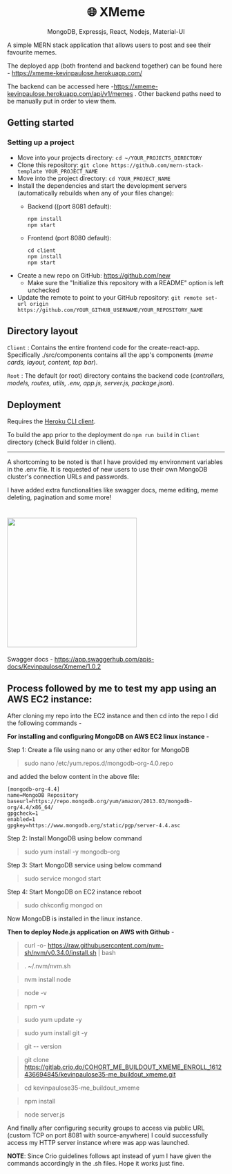 <h1 align="center">
🌐 XMeme
</h1>
<p align="center">
MongoDB, Expressjs, React, Nodejs, Material-UI
</p>

A simple MERN stack application that allows users to post and see their favourite memes.

The deployed app (both frontend and backend together) can be found here - https://xmeme-kevinpaulose.herokuapp.com/

The backend can be accessed here -https://xmeme-kevinpaulose.herokuapp.com/api/v1/memes . Other backend paths need to be manually put in order to view them.

## Getting started

### Setting up a project

* Move into your projects directory: `cd ~/YOUR_PROJECTS_DIRECTORY`
* Clone this repository: `git clone https://github.com/mern-stack-template YOUR_PROJECT_NAME`
* Move into the project directory: `cd YOUR_PROJECT_NAME`
* Install the dependencies and start the development servers (automatically rebuilds when any of your files change): 
    - Backend ((port 8081 default):
        ```
        npm install
        npm start
        ```

    - Frontend (port 8080 default):
        ```
        cd client
        npm install
        npm start
        ```
* Create a new repo on GitHub: https://github.com/new
    * Make sure the "Initialize this repository with a README" option is left unchecked
* Update the remote to point to your GitHub repository: `git remote set-url origin https://github.com/YOUR_GITHUB_USERNAME/YOUR_REPOSITORY_NAME`

## Directory layout

`Client` : Contains the entire frontend code for the create-react-app. Specifically ./src/components contains all the app's components (*meme cards, layout, content, top bar*).

`Root` : The default (or root) directory contains the backend code (*controllers, models, routes, utils, .env, app.js, server.js, package.json*).

## Deployment

Requires the [Heroku CLI client](https://devcenter.heroku.com/articles/heroku-command-line).

To build the app prior to the deployment do `npm run build` in `Client` directory (check Build folder in client).

---------------

A shortcoming to be noted is that I have provided my environment variables in the .env file. It is requested of new users to use their own MongoDB cluster's connection URLs and passwords.

I have added extra functionalities like swagger docs, meme editing, meme deleting, pagination and some more! 

# <img src="https://raw.githubusercontent.com/swagger-api/swagger.io/wordpress/images/assets/SWU-logo-clr.png" width="300">

Swagger docs - https://app.swaggerhub.com/apis-docs/Kevinpaulose/Xmeme/1.0.2

## Process followed by me to test my app using an AWS EC2 instance:

After cloning my repo into the EC2 instance and then cd into the repo I did the following commands - 

**For installing and configuring MongoDB on AWS EC2 linux instance** -

Step 1: Create a file using nano or any other editor for MongoDB

> sudo nano /etc/yum.repos.d/mongodb-org-4.0.repo

and added the below content in the above file:

```
[mongodb-org-4.4]
name=MongoDB Repository
baseurl=https://repo.mongodb.org/yum/amazon/2013.03/mongodb-org/4.4/x86_64/
gpgcheck=1
enabled=1
gpgkey=https://www.mongodb.org/static/pgp/server-4.4.asc
```

Step 2: Install MongoDB using below command

> sudo yum install -y mongodb-org

Step 3: Start MongoDB service using below command

> sudo service mongod start

Step 4: Start MongoDB on EC2 instance reboot

> sudo chkconfig mongod on

Now MongoDB is installed in the linux instance.

**Then to deploy Node.js application on AWS with Github** -

> curl -o- https://raw.githubusercontent.com/nvm-sh/nvm/v0.34.0/install.sh | bash

>. ~/.nvm/nvm.sh

> nvm install node

> node -v 

>  npm -v

>sudo yum update -y

>sudo yum install git -y

>git -- version

> git clone https://gitlab.crio.do/COHORT_ME_BUILDOUT_XMEME_ENROLL_1612436694845/kevinpaulose35-me_buildout_xmeme.git

>cd kevinpaulose35-me_buildout_xmeme

>npm install

> node server.js

And finally after configuring security groups to access via public URL (custom TCP on port 8081 with source-anywhere) I could successfully access my HTTP server instance where was app was launched.

**NOTE**: Since Crio guidelines follows apt instead of yum I have given the commands accordingly in the .sh files. Hope it works just fine.
